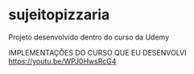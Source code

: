 # sujeitopizzaria
Projeto desenvolvido dentro do curso da Udemy


IMPLEMENTAÇÕES DO CURSO QUE EU DESENVOLVI
https://youtu.be/WPJ0HwsRcG4
